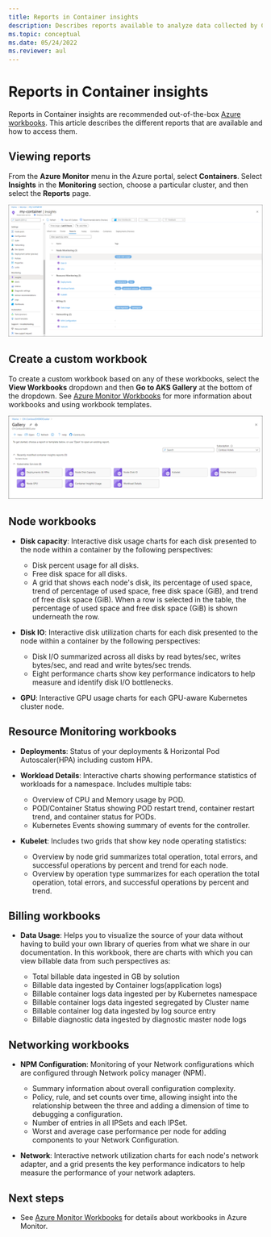 ```yaml
---
title: Reports in Container insights
description: Describes reports available to analyze data collected by Container insights.
ms.topic: conceptual
ms.date: 05/24/2022
ms.reviewer: aul
---
```


# Reports in Container insights
Reports in Container insights are recommended out-of-the-box [Azure workbooks](../visualize/workbooks-overview.md). This article describes the different reports that are available and how to access them.

## Viewing reports
From the **Azure Monitor** menu in the Azure portal, select **Containers**. Select **Insights** in the **Monitoring** section, choose a particular cluster, and then select the **Reports** page. 

[![Reports page](media/container-insights-reports/reports-page.png)](media/container-insights-reports/reports-page.png#lightbox)

## Create a custom workbook
To create a custom workbook based on any of these workbooks, select the **View Workbooks** dropdown and then **Go to AKS Gallery** at the bottom of the dropdown. See [Azure Monitor Workbooks](../visualize/workbooks-overview.md) for more information about workbooks and using workbook templates.

[![AKS gallery](media/container-insights-reports/aks-gallery.png)](media/container-insights-reports/aks-gallery.png#lightbox)

## Node workbooks

- **Disk capacity**: Interactive disk usage charts for each disk presented to the node within a container by the following perspectives:

    - Disk percent usage for all disks.
    - Free disk space for all disks.
    - A grid that shows each node's disk, its percentage of used space, trend of percentage of used space, free disk space (GiB), and trend of free disk space (GiB). When a row is selected in the table, the percentage of used space and free disk space (GiB) is shown underneath the row.

- **Disk IO**: Interactive disk utilization charts for each disk presented to the node within a container by the following perspectives:

    - Disk I/O summarized across all disks by read bytes/sec, writes bytes/sec, and read and write bytes/sec trends.
    - Eight performance charts show key performance indicators to help measure and identify disk I/O bottlenecks.

- **GPU**: Interactive GPU usage charts for each GPU-aware Kubernetes cluster node.

## Resource Monitoring workbooks

- **Deployments**: Status of your deployments & Horizontal Pod Autoscaler(HPA) including custom HPA. 
  
- **Workload Details**: Interactive charts showing performance statistics of workloads for a namespace. Includes multiple tabs:

  - Overview of CPU and Memory usage by POD.
  - POD/Container Status showing POD restart trend, container restart trend, and container status for PODs.
  - Kubernetes Events showing summary of events for the controller.

- **Kubelet**: Includes two grids that show key node operating statistics:

    - Overview by node grid summarizes total operation, total errors, and successful operations by percent and trend for each node.
    - Overview by operation type summarizes for each operation the total operation, total errors, and successful operations by percent and trend.
## Billing workbooks

- **Data Usage**: Helps you to visualize the source of your data without having to build your own library of queries from what we share in our documentation. In this workbook, there are charts with which you can view billable data from such perspectives as:

  - Total billable data ingested in GB by solution
  - Billable data ingested by Container logs(application logs)
  - Billable container logs data ingested per by Kubernetes namespace
  - Billable container logs data ingested segregated by Cluster name
  - Billable container log data ingested by log source entry
  - Billable diagnostic data ingested by diagnostic master node logs

## Networking workbooks

- **NPM Configuration**:  Monitoring of your Network configurations which are configured through Network policy manager (NPM).

  - Summary information about overall configuration complexity.
  - Policy, rule, and set counts over time, allowing insight into the relationship between the three and adding a dimension of time to debugging a configuration.
  - Number of entries in all IPSets and each IPSet.
  - Worst and average case performance per node for adding components to your Network Configuration.

- **Network**: Interactive network utilization charts for each node's network adapter, and a grid presents the key performance indicators to help measure the performance of your network adapters.



## Next steps

- See [Azure Monitor Workbooks](../visualize/workbooks-overview.md) for details about workbooks in Azure Monitor.
